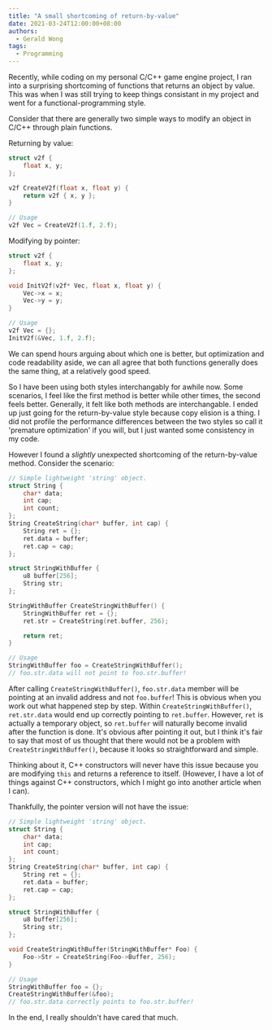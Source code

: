 ```yaml
---
title: "A small shortcoming of return-by-value"
date: 2021-03-24T12:00:00+08:00
authors:
  - Gerald Wong
tags:
  - Programming
---
```


Recently, while coding on my personal C/C++ game engine project, I ran into a surprising shortcoming of functions that returns an object by value. This was when I was still trying to keep things consistant in my project and went for a functional-programming style.

<!--more-->

Consider that there are generally two simple ways to modify an object in C/C++ through plain functions.

Returning by value:
```cpp
struct v2f {
    float x, y; 
};

v2f CreateV2f(float x, float y) {
    return v2f { x, y };
}

// Usage
v2f Vec = CreateV2f(1.f, 2.f);
```

Modifying by pointer:
```cpp
struct v2f {
    float x, y; 
};

void InitV2f(v2f* Vec, float x, float y) {
    Vec->x = x;
    Vec->y = y;
}

// Usage
v2f Vec = {};
InitV2f(&Vec, 1.f, 2.f);
```

We can spend hours arguing about which one is better, but optimization and code readability aside, we can all agree that both functions generally does the same thing, at a relatively good speed.

So I have been using both styles interchangably for awhile now. Some scenarios, I feel like the first method is better while other times, the second feels better. Generally, it felt like both methods are interchangable. I ended up just going for the return-by-value style because copy elision is a thing. I did not profile the performance differences between the two styles so call it 'premature optimization' if you will, but I just wanted some consistency in my code. 

However I found a _slightly_ unexpected shortcoming of the return-by-value method. Consider the scenario:

```cpp
// Simple lightweight 'string' object.
struct String {
    char* data;
    int cap;
    int count;
};
String CreateString(char* buffer, int cap) {
    String ret = {};
    ret.data = buffer;
    ret.cap = cap;
};

struct StringWithBuffer {
    u8 buffer[256];
    String str; 
};

StringWithBuffer CreateStringWithBuffer() {
    StringWithBuffer ret = {};
    ret.str = CreateString(ret.buffer, 256);

    return ret; 
}

// Usage
StringWithBuffer foo = CreateStringWithBuffer();
// foo.str.data will not point to foo.str.buffer!
```

After calling `CreateStringWithBuffer()`, `foo.str.data` member will be pointing at an invalid address and not `foo.buffer`! This is obvious when you work out what happened step by step. Within `CreateStringWithBuffer()`, `ret.str.data` would end up correctly pointing to `ret.buffer`. However, `ret` is actually a temporary object, so `ret.buffer` will naturally become invalid after the function is done. It's obvious after pointing it out, but I think it's fair to say that most of us thought that there would not be a problem with `CreateStringWithBuffer()`, because it looks so straightforward and simple. 

Thinking about it, C++ constructors will never have this issue because you are modifying `this` and returns a reference to itself. (However, I have a lot of things against C++ constructors, which I might go into another article when I can).   

Thankfully, the pointer version will not have the issue:

```cpp
// Simple lightweight 'string' object.
struct String {
    char* data;
    int cap;
    int count;
};
String CreateString(char* buffer, int cap) {
    String ret = {};
    ret.data = buffer;
    ret.cap = cap;
};

struct StringWithBuffer {
    u8 buffer[256];
    String str; 
};

void CreateStringWithBuffer(StringWithBuffer* Foo) {
    Foo->Str = CreateString(Foo->Buffer, 256);
}

// Usage
StringWithBuffer foo = {};
CreateStringWithBuffer(&foo);
// foo.str.data correctly points to foo.str.buffer!
```

In the end, I really shouldn't have cared that much. 
